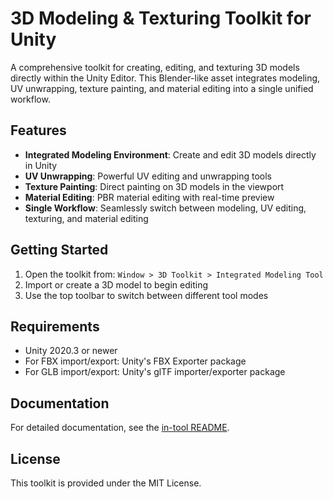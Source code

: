 # 3D Modeling & Texturing Toolkit for Unity

A comprehensive toolkit for creating, editing, and texturing 3D models directly within the Unity Editor. This Blender-like asset integrates modeling, UV unwrapping, texture painting, and material editing into a single unified workflow.

## Features

- **Integrated Modeling Environment**: Create and edit 3D models directly in Unity
- **UV Unwrapping**: Powerful UV editing and unwrapping tools
- **Texture Painting**: Direct painting on 3D models in the viewport
- **Material Editing**: PBR material editing with real-time preview
- **Single Workflow**: Seamlessly switch between modeling, UV editing, texturing, and material editing

## Getting Started

1. Open the toolkit from: `Window > 3D Toolkit > Integrated Modeling Tool`
2. Import or create a 3D model to begin editing
3. Use the top toolbar to switch between different tool modes

## Requirements

- Unity 2020.3 or newer
- For FBX import/export: Unity's FBX Exporter package
- For GLB import/export: Unity's glTF importer/exporter package

## Documentation

For detailed documentation, see the [in-tool README](Editor/3DToolkit/README.md).

## License

This toolkit is provided under the MIT License. 